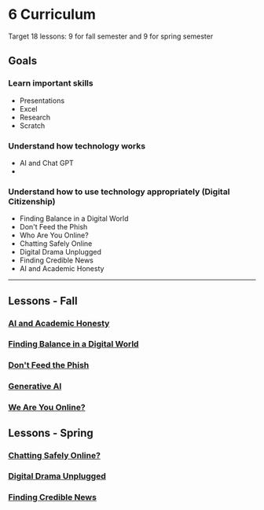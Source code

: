 # 6 Curriculum

Target 18 lessons: 9 for fall semester and 9 for spring semester

## Goals

### Learn important skills

* Presentations
* Excel
* Research
* Scratch

### Understand how technology works

* AI and Chat GPT
* 

### Understand how to use technology appropriately (Digital Citizenship)

* Finding Balance in a Digital World
* Don't Feed the Phish
* Who Are You Online?
* Chatting Safely Online
* Digital Drama Unplugged
* Finding Credible News
* AI and Academic Honesty

---

## Lessons - Fall

### []()

### [AI and Academic Honesty]()

### [Finding Balance in a Digital World]()

### []()

### []()

### [Don't Feed the Phish]()

### [Generative AI]()

### [We Are You Online?]()

### []()

## Lessons - Spring

### []()

### [Chatting Safely Online?]()

### []()

### []()

### [Digital Drama Unplugged]()

### []()

### []()

### [Finding Credible News]()

### []()

